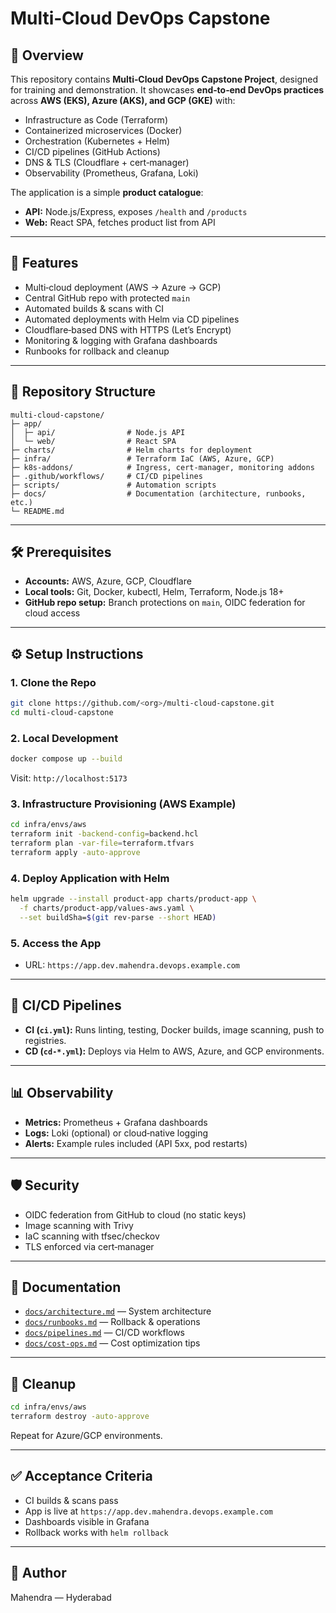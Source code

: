 # Multi‑Cloud DevOps Capstone

## 📌 Overview

This repository contains **Multi‑Cloud DevOps Capstone Project**, designed for training and demonstration. It showcases **end‑to‑end DevOps practices** across **AWS (EKS), Azure (AKS), and GCP (GKE)** with:

* Infrastructure as Code (Terraform)
* Containerized microservices (Docker)
* Orchestration (Kubernetes + Helm)
* CI/CD pipelines (GitHub Actions)
* DNS & TLS (Cloudflare + cert‑manager)
* Observability (Prometheus, Grafana, Loki)

The application is a simple **product catalogue**:

* **API:** Node.js/Express, exposes `/health` and `/products`
* **Web:** React SPA, fetches product list from API

---

## 🚀 Features

* Multi‑cloud deployment (AWS → Azure → GCP)
* Central GitHub repo with protected `main`
* Automated builds & scans with CI
* Automated deployments with Helm via CD pipelines
* Cloudflare‑based DNS with HTTPS (Let’s Encrypt)
* Monitoring & logging with Grafana dashboards
* Runbooks for rollback and cleanup

---

## 📂 Repository Structure

```text
multi-cloud-capstone/
├─ app/
│  ├─ api/                # Node.js API
│  └─ web/                # React SPA
├─ charts/                # Helm charts for deployment
├─ infra/                 # Terraform IaC (AWS, Azure, GCP)
├─ k8s-addons/            # Ingress, cert-manager, monitoring addons
├─ .github/workflows/     # CI/CD pipelines
├─ scripts/               # Automation scripts
├─ docs/                  # Documentation (architecture, runbooks, etc.)
└─ README.md
```

---

## 🛠️ Prerequisites

* **Accounts:** AWS, Azure, GCP, Cloudflare
* **Local tools:** Git, Docker, kubectl, Helm, Terraform, Node.js 18+
* **GitHub repo setup:** Branch protections on `main`, OIDC federation for cloud access

---

## ⚙️ Setup Instructions

### 1. Clone the Repo

```bash
git clone https://github.com/<org>/multi-cloud-capstone.git
cd multi-cloud-capstone
```

### 2. Local Development

```bash
docker compose up --build
```

Visit: `http://localhost:5173`

### 3. Infrastructure Provisioning (AWS Example)

```bash
cd infra/envs/aws
terraform init -backend-config=backend.hcl
terraform plan -var-file=terraform.tfvars
terraform apply -auto-approve
```

### 4. Deploy Application with Helm

```bash
helm upgrade --install product-app charts/product-app \
  -f charts/product-app/values-aws.yaml \
  --set buildSha=$(git rev-parse --short HEAD)
```

### 5. Access the App

* URL: `https://app.dev.mahendra.devops.example.com`

---

## 🔄 CI/CD Pipelines

* **CI (`ci.yml`):** Runs linting, testing, Docker builds, image scanning, push to registries.
* **CD (`cd-*.yml`):** Deploys via Helm to AWS, Azure, and GCP environments.

---

## 📊 Observability

* **Metrics:** Prometheus + Grafana dashboards
* **Logs:** Loki (optional) or cloud‑native logging
* **Alerts:** Example rules included (API 5xx, pod restarts)

---

## 🛡️ Security

* OIDC federation from GitHub to cloud (no static keys)
* Image scanning with Trivy
* IaC scanning with tfsec/checkov
* TLS enforced via cert‑manager

---

## 📘 Documentation

* [`docs/architecture.md`](docs/architecture.md) — System architecture
* [`docs/runbooks.md`](docs/runbooks.md) — Rollback & operations
* [`docs/pipelines.md`](docs/pipelines.md) — CI/CD workflows
* [`docs/cost-ops.md`](docs/cost-ops.md) — Cost optimization tips

---

## 🧹 Cleanup

```bash
cd infra/envs/aws
terraform destroy -auto-approve
```

Repeat for Azure/GCP environments.

---

## ✅ Acceptance Criteria

* CI builds & scans pass
* App is live at `https://app.dev.mahendra.devops.example.com`
* Dashboards visible in Grafana
* Rollback works with `helm rollback`

---

## 👤 Author

Mahendra — Hyderabad
